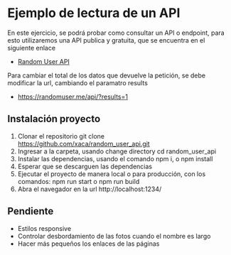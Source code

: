 # Ejemplo de lectura de un API

En este ejercicio, se podrá probar como consultar un API o endpoint, para esto utilizaremos una API publica y gratuita, que se encuentra en el siguiente enlace

- [Random User API](https://randomuser.me)

Para cambiar el total de los datos que devuelve la petición, se debe modificar la url, cambiando el paramatro results

- https://randomuser.me/api/?results=1

## Instalación proyecto

1. Clonar el repositorio git clone https://github.com/xaca/random_user_api.git
2. Ingresar a la carpeta, usando change directory cd random_user_api
3. Instalar las dependencias, usando el comando npm i, o npm install
4. Esperar que se descarguen las dependencias
5. Ejecutar el proyecto de manera local o para producción, con los comandos: npm run start o npm run build
6. Abra el navegador en la url http://localhost:1234/

## Pendiente

- Estilos responsive
- Controlar desbordamiento de las fotos cuando el nombre es largo
- Hacer más pequeños los enlaces de las páginas


